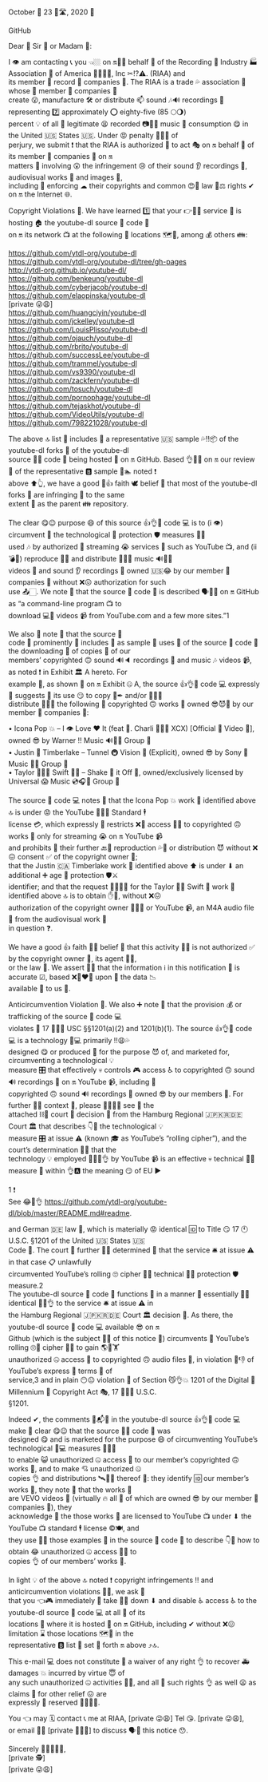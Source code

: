 October 🎃 23 👔🛣, 2020 🤡   
  
GitHub   
  
Dear 👸 Sir 👨 or Madam 🍹:   
  
I 👁 am contacting 📞 you 👈🏼 on 🔛🐑♈ behalf 😬 of the Recording 🎥 Industry 🏭 Association 🖕 of America 🎇🎊🇺🇸, Inc ✂⁉⚠. (RIAA) and   
its member 🍆 record 🎥 companies 🏢. The RIAA is a trade 💦 association 🖕 whose 🌄 member 🍆 companies 💼   
create 😮, manufacture 🛠 or distribute 📫 sound 🎶🔊 recordings 📝 representing 7️⃣ approximately ⭕ eighty-five (85 🌕🌖)   
percent 💡 of all 💯 legitimate 😫 recorded 📷📸🎥 music 🎵 consumption 😋 in the United 🇺🇸 States 🇺🇸. Under 😡 penalty 😤😠😈 of   
perjury, we submit ❗ that the RIAA is authorized 👑 to act 🎭 on 🔛 behalf 😬 of its member 🍇 companies 🏢 on 🔛   
matters 🙅 involving 😮 the infringement 😢 of their sound 👂 recordings 🎥, audiovisual works 🏢 and images 📸,   
including 📵 enforcing ☁ their copyrights and common 😍🐩 law 👮⚖ rights ✔ on 🔛 the Internet 🌐.   
  
Copyright Violations 👿. We have learned 1️⃣ that your 👉🍆💦 service 🙅 is hosting 🏠 the youtube-dl source 📰 code 🚱   
on 🔛 its network 📺 at the following 👣 locations 🗺📍, among 💰 others 👪:   
  
https://github.com/ytdl-org/youtube-dl   
https://github.com/ytdl-org/youtube-dl/tree/gh-pages   
http://ytdl-org.github.io/youtube-dl/   
https://github.com/benkeung/youtube-dl   
https://github.com/cyberjacob/youtube-dl   
https://github.com/elaopinska/youtube-dl   
[private 😜😩]   
https://github.com/huangciyin/youtube-dl   
https://github.com/jckelley/youtube-dl   
https://github.com/LouisPlisso/youtube-dl   
https://github.com/ojauch/youtube-dl   
https://github.com/rbrito/youtube-dl   
https://github.com/successLee/youtube-dl   
https://github.com/trammel/youtube-dl   
https://github.com/vs9390/youtube-dl   
https://github.com/zackfern/youtube-dl   
https://github.com/tosuch/youtube-dl   
https://github.com/pornophage/youtube-dl   
https://github.com/tejaskhot/youtube-dl   
https://github.com/VideoUtils/youtube-dl   
https://github.com/798221028/youtube-dl   
  
The above 🔝 list 📝 includes 📲 a representative 🇺🇸 sample 💦‼📦 of the youtube-dl forks 🍴 of the youtube-dl   
source 📰🎨 code 🚱 being hosted 🎩 on 🔛 GitHub. Based 👌💯💦 on 🔛 our review 📜 of the representative 🅱 sample 🌋🏊 noted ❗   
above ⬆👆, we have a good 👀👍 faith 🕊 belief 🙏 that most of the youtube-dl forks 🍴 are infringing 💢 to the same   
extent 👀 as the parent 👪 repository.   
  
The clear 😋😉 purpose 😄 of this source 👍👌💯 code 💻 is to (i 👁) circumvent 🥺 the technological 📱 protection 🛡 measures 📏📐   
used 🎶 by authorized 👑 streaming 😭 services 📣 such as YouTube 📺, and (ii 💣🔫) reproduce 🌼💦 and distribute 🔂🆕📱 music 🔊🎵🎶   
videos 📼 and sound 👂 recordings 🎥 owned 🇺🇸😂 by our member 🍇 companies 💼 without ❌😖 authorization for such   
use 📤🏻. We note 📓 that the source 📰 code 🚱 is described 🗣💬🤔 on 🔛 GitHub as “a command-line program 📺 to   
download 💻📲 videos 📹 from YouTube.com and a few more sites.”1   
  
We also 👨 note 📝 that the source 📰   
code 🚱 prominently 💪 includes 💨 as sample 🔬 uses 🏻 of the source 📰 code 🚱 the downloading 🖕 of copies 📝 of our   
members’ copyrighted 🙃 sound 🔊🔈 recordings 📝 and music 🎶 videos 📹, as noted ❗ in Exhibit 🏛 A hereto. For   
example 💪, as shown 💯 on 🔛 Exhibit 🤐 A, the source 👍👌💯 code 💻 expressly 🚛 suggests 🤭 its use 😏 to copy 📝✒ and/or 🤔🧐🤨   
distribute 🔂🆕📱 the following 👣 copyrighted 🙃 works 💼 owned 😎😈😤 by our member 🍆 companies 💼:   
  
• Icona Pop 💥 – I 👁 Love ❤ It (feat 👣. Charli 🥰💞🌱 XCX) [Official 🗽 Video 📼], owned 😎 by Warner ‼ Music 🔊🎵🎶 Group 👥   
• Justin 👦 Timberlake – Tunnel 🚇 Vision 👀 (Explicit), owned 😎 by Sony 🍚 Music 🎵🎶 Group 👥   
• Taylor 👖👕🧵 Swift 🏃💨 – Shake 🤝 it Off 📴, owned/exclusively licensed by Universal 😱 Music 💿🎧🎵 Group 👥   
  
The source 📰 code 💻 notes 📝 that the Icona Pop 💥 work 🏢 identified above 🔝 is under 😡 the YouTube 👨🏾‍💻 Standard 🕴   
license 💳, which expressly 🚛 restricts ❌🔐 access 🔖🔑 to copyrighted 🙃 works 🏢 only for streaming 😭 on 🔛 YouTube 📹   
and prohibits 🚫 their further 🔙🤔 reproduction 💦💯 or distribution 😈 without ❌😖 consent ✅ of the copyright owner 💯;   
that the Justin 🇨🇦 Timberlake work 💼 identified above ⬆ is under ⬇ an additional ➕ age 📆 protection 🛡⚔   
identifier; and that the request 🙏🏼🙌🏼 for the Taylor 👧🏼 Swift 🏃 work 🏢 identified above 🔝 is to obtain ✋🛃, without ❌😖   
authorization of the copyright owner 🌊🚙😎 or YouTube 📹, an M4A audio file 📂 from the audiovisual work 🏢   
in question ❓.   
  
We have a good 👍 faith 🚫⛪ belief 🌈 that this activity 🏃🏻 is not authorized ✅ by the copyright owner 💯, its agent 🕵️‍♂️,   
or the law 👮. We assert 👩‍⚖️ that the information ℹ in this notification 👀 is accurate ☑, based ❌👨‍❤️‍👨 upon 👦 the data 📉   
available 💢 to us 👨.   
  
Anticircumvention Violation 🚫. We also ➕ note 📝 that the provision 💰 or trafficking of the source 📰 code 💻   
violates 🚫 17 🥖🥛➖ USC §§1201(a)(2) and 1201(b)(1). The source 👍👌💯 code 💻 is a technology 📱💻 primarily ‼😩💦   
designed 😋 or produced 📡 for the purpose 😈 of, and marketed for, circumventing a technological 💡   
measure 🎛 that effectively 💀 controls 🎮 access ♿ to copyrighted 🙃 sound 🔊 recordings 📝 on 🔛 YouTube 📹, including 📩   
copyrighted 🙃 sound 🔊 recordings 🎥 owned 😎 by our members 🍆. For further 🤔😝 context 🤗, please 🙏🏽🤤🍌 see 👀 the   
attached ⛓🤠 court 💼 decision 👯 from the Hamburg Regional 🇯🇵🇰🇷🇩🇪 Court 🏛 that describes 👇🙌 the technological 💡   
measure 🎛 at issue ⚠ (known 🎓 as YouTube’s “rolling cipher”), and the court’s determination 💪🏻 that the   
technology 💡 employed 👨🏻‍💼👌 by YouTube 📹 is an effective 💀 technical 🔧❌ measure 📐 within 👌🅰 the meaning 😏 of EU ▶   
  
1 ❗   
See 😂👀👌 https://github.com/ytdl-org/youtube-dl/blob/master/README.md#readme.   
  
and German 🇩🇪 law 👮, which is materially 😡 identical 🆔 to Title 😏 17 🕚 U.S.C. §1201 of the United 🇺🇸 States 🇺🇸   
Code 🚱. The court 💼 further 🤔😝 determined 😤 that the service 🛎 at issue ⚠ in that case 📋 unlawfully   
circumvented YouTube’s rolling 🙄 cipher 🙊🙈 technical 🔧❌ protection 🛡 measure.2   
The youtube-dl source 📰 code 🚱 functions 👨 in a manner 🤬 essentially 💯🔆 identical 👙💦👌 to the service 🛎 at issue ⚠ in   
the Hamburg Regional 🇯🇵🇰🇷🇩🇪 Court 🏛 decision 👯. As there, the youtube-dl source 📰 code 💻 available 😎 on 🔛   
Github (which is the subject 📓📔 of this notice 👀) circumvents 🥺 YouTube’s rolling 🙄📴 cipher 🙊🙈 to gain 🌎🐖🏋   
unauthorized 🤐 access 🔖 to copyrighted 🙃 audio files 📂, in violation 👿👎 of YouTube’s express 😤 terms 📄 of   
service,3 and in plain 😶😐 violation 🚫 of Section 😼👌💥 1201 of the Digital 🔢 Millennium 💯 Copyright Act 🎭, 17 🥖🥛➖ U.S.C.   
§1201.   
  
Indeed ✔, the comments 📄📬📨 in the youtube-dl source 👍👌💯 code 💻 make 🖕 clear 😋😉 that the source 📰🎨 code 🚱 was   
designed 😋 and is marketed for the purpose 😄 of circumventing YouTube’s technological 📱💻 measures 📐🥉🥈   
to enable 😺 unauthorized 🤐 access 🔖 to our member’s copyrighted 🙃 works 🏢, and to make 💘 unauthorized 🤐   
copies 👌 and distributions 🛰🚤🚙 thereof 🙈: they identify 🆔 our member’s works 💼, they note 📝 that the works 💼   
are VEVO videos 📼 (virtually 🔥 all 💯 of which are owned 😎 by our member 🍆 companies 🏢), they   
acknowledge 🔎 the those works 🏢 are licensed to YouTube 📺 under ⬇ the YouTube 📺 standard 🕴 license ©🍽, and   
they use 🙏🏻 those examples 💪 in the source 📰 code 🚱 to describe 👇🙌 how to obtain 😂 unauthorized 🤐 access 🔖🔑 to   
copies 👌 of our members’ works 💼.   
  
In light 💡 of the above 🔝 noted ❗ copyright infringements ‼ and anticircumvention violations 🚫❌, we ask 🙏   
that you 👈🎮 immediately 😤 take 💅💎 down ⬇ and disable ♿ access ♿ to the youtube-dl source 📰 code 💻 at all 💯 of its   
locations 🍆 where it is hosted 🎩 on 🔛 GitHub, including ✔ without ❌😖 limitation ⌛ those locations 🗺📍 in the   
representative 🅱 list 📇 set 📐 forth 🔛 above ⤴🔝.   
  
This e-mail 💻 does not constitute 📃 a waiver of any right 👌 to recover 🚑 damages 💥 incurred by virtue 😇 of   
any such unauthorized 🤐 activities 🏃🏻, and all 💯 such rights 👌 as well 😦 as claims 🎸 for other relief 😖 are   
expressly 🚛 reserved 🙅🏼‍♀️😤.   
  
You 👈 may 🗓 contact 📞 me at RIAA, [private 😜😩] Tel 😘. [private 😜😩],   
or email 📧💦 [private 🕵🏻‍♂️] to discuss 🗣👄 this notice 😯.   
  
Sincerely 🙏🤦‍♂️💁‍♂️,   
[private 🕵]   
[private 😜😩]
